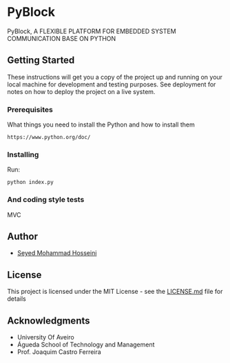 # PyBlock

PyBlock, A FLEXIBLE PLATFORM FOR EMBEDDED SYSTEM COMMUNICATION BASE ON PYTHON

## Getting Started 

These instructions will get you a copy of the project up and running on your local machine for development and testing purposes. See deployment for notes on how to deploy the project on a live system.

### Prerequisites

What things you need to install the Python and how to install them

```
https://www.python.org/doc/
```

### Installing 

Run:

```
python index.py
```


### And coding style tests

MVC

## Author

* [Seyed Mohammad Hosseini](https://www.researchgate.net/profile/Seyed_Hosseini93) 


## License

This project is licensed under the MIT License - see the [LICENSE.md](LICENSE.md) file for details

## Acknowledgments

* University Of Aveiro
* Águeda School of Technology and Management
* Prof. Joaquim Castro Ferreira
